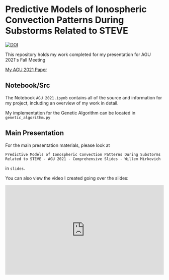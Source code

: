 # Predictive Models of Ionospheric Convection Patterns During Substorms Related to STEVE

[![DOI](https://zenodo.org/badge/435736701.svg)](https://zenodo.org/badge/latestdoi/435736701)

This repository holds my work completed for my presentation for AGU 2021's Fall Meeting

[My AGU 2021 Paper](https://agu.confex.com/agu/fm21/meetingapp.cgi/Paper/955609)

## Notebook/Src

The Notebook ```AGU 2021.ipynb``` contains all of the source and information for my project, including an overview of my work in detail.

My implementation for the Genetic Algorithm can be located in ```genetic_algorithm.py```

## Main Presentation

For the main presentation materials, please look at 

```Predictive Models of Ionospheric Convection Patterns During Substorms Related to STEVE - AGU 2021 - Comprehensive Slides - Willem Mirkovich```

in ```slides```. 

You can also view the video I created going over the slides:

<div style="padding:56.25% 0 0 0;position:relative;"><iframe src="https://player.vimeo.com/video/655962793?h=1e1740d21c&amp;badge=0&amp;autopause=0&amp;player_id=0&amp;app_id=58479" frameborder="0" allow="autoplay; fullscreen; picture-in-picture" allowfullscreen style="position:absolute;top:0;left:0;width:100%;height:100%;" title="AGU2021 Fall Meeting Narration - Willem Mirkovich.mp4"></iframe></div><script src="https://player.vimeo.com/api/player.js"></script>